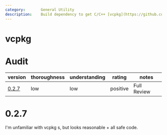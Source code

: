 ```yaml
---
category:       General Utility
description:    Build dependency to get C/C++ [vcpkg](https://github.com/Microsoft/vcpkg)s
---
```


# vcpkg

# Audit

| version   | thoroughness | understanding | rating | notes |
| --------- | ------------ | ------------- | ------ | ----- |
| [0.2.7]   | low | low | positive | Full Review |

[0.2.7]: #027



# 0.2.7

I'm unfamiliar with vcpkg s, but looks reasonable + all safe code.
